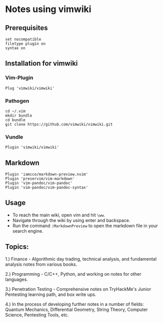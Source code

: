 # Notes using vimwiki

## Prerequisites

``` 
set nocompatible
filetype plugin on
syntax on
```
## Installation for vimwiki

### Vim-Plugin

```
Plug 'vimwiki/vimwiki'
```

### Pathogen

```
cd ~/.vim
mkdir bundle
cd bundle
git clone https://github.com/vimwiki/vimwiki.git
```

### Vundle

```
Plugin 'vimwiki/vimwiki'
```

## Markdown

```
Plugin 'iamcco/markdown-preview.nvim'
Plugin 'preservim/vim-markdown'
Plugin 'vim-pandoc/vim-pandoc'
Plugin 'vim-pandoc/vim-pandoc-syntax'
```

## Usage

* To reach the main wiki, open vim and hit `\ww`.
* Navigate through the wiki by using enter and backspace.
* Run the command `:MarkdownPreview` to open the markdown file in your search engine.

## Topics:

1.) Finance - Algorithmic day trading, technical analysis, and fundamental analysis notes from various books.

2.) Programming - C/C++, Python, and working on notes for other languages.

3.) Penetration Testing - Comprehensive notes on TryHackMe's Junior Pentesting learning path, and box write ups.

4.) In the process of developing further notes in a number of fields: Quantum Mechanics, Differential Geometry, String Theory, Computer Science, Pentesting Tools, etc.
